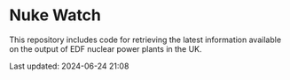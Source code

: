 # Nuke Watch

This repository includes code for retrieving the latest information available on the output of EDF nuclear power plants in the UK.

Last updated: 2024-06-24 21:08